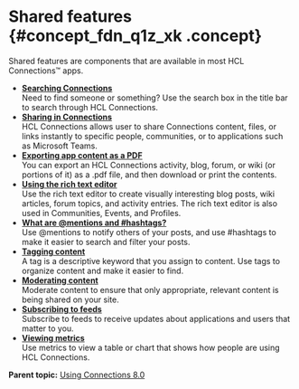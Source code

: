 # Shared features {#concept_fdn_q1z_xk .concept}

Shared features are components that are available in most HCL Connections™ apps.

-   **[Searching Connections](../eucommon/c_eucommon_search.md)**  
Need to find someone or something? Use the search box in the title bar to search through HCL Connections.
-   **[Sharing in Connections](../eucommon/c_eucommon_share.md)**  
 HCL Connections allows user to share Connections content, files, or links instantly to specific people, communities, or to applications such as Microsoft Teams.
-   **[Exporting app content as a PDF](../eucommon/t_eucommon_export_as_pdf.md)**  
You can export an HCL Connections activity, blog, forum, or wiki \(or portions of it\) as a .pdf file, and then download or print the contents.
-   **[Using the rich text editor](../eucommon/eucommon_ckeditor.md)**  
Use the rich text editor to create visually interesting blog posts, wiki articles, forum topics, and activity entries. The rich text editor is also used in Communities, Events, and Profiles.
-   **[What are @mentions and \#hashtags?](../eucommon/r_common_mention_hashtag.md)**  
Use @mentions to notify others of your posts, and use \#hashtags to make it easier to search and filter your posts.
-   **[Tagging content](../eucommon/c_eucommon_tagging_content.md)**  
A tag is a descriptive keyword that you assign to content. Use tags to organize content and make it easier to find.
-   **[Moderating content](../eucommon/c_eucommon_global_moderation.md)**  
Moderate content to ensure that only appropriate, relevant content is being shared on your site.
-   **[Subscribing to feeds](../eucommon/t_eucommon_subscribe_to_feed.md)**  
Subscribe to feeds to receive updates about applications and users that matter to you.
-   **[Viewing metrics](../eucommon/t_eucommon_metrics.md)**  
Use metrics to view a table or chart that shows how people are using HCL Connections.

**Parent topic:** [Using Connections 8.0](../welcome/welcome_end_user.md)

